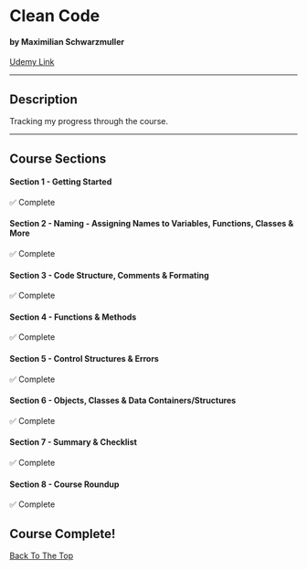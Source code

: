 # Clean Code

#### by Maximilian Schwarzmuller

[Udemy Link](https://www.udemy.com/course/writing-clean-code/)

---

## Description

Tracking my progress through the course.

---

## Course Sections

#### Section 1 - Getting Started

✅ Complete

#### Section 2 - Naming - Assigning Names to Variables, Functions, Classes & More

✅ Complete

#### Section 3 - Code Structure, Comments & Formating

✅ Complete

#### Section 4 - Functions & Methods

✅ Complete

#### Section 5 - Control Structures & Errors

✅ Complete

#### Section 6 - Objects, Classes & Data Containers/Structures

✅ Complete

#### Section 7 - Summary & Checklist

✅ Complete

#### Section 8 - Course Roundup

✅ Complete

## Course Complete!

[Back To The Top](#clean-code)

